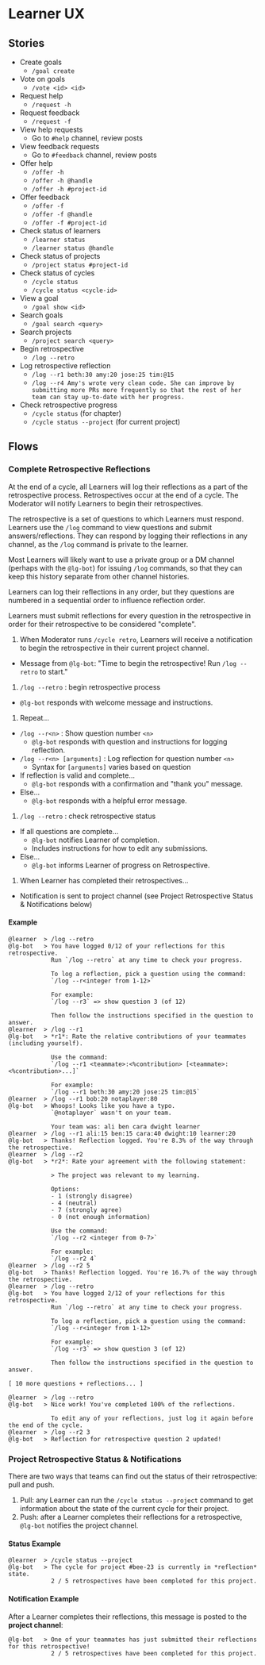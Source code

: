 # Learner UX

## Stories

- Create goals
  - `/goal create`
- Vote on goals
  - `/vote <id> <id>`
- Request help
  - `/request -h`
- Request feedback
  - `/request -f`
- View help requests
  - Go to `#help` channel, review posts
- View feedback requests
  - Go to `#feedback` channel, review posts
- Offer help
  - `/offer -h`
  - `/offer -h @handle`
  - `/offer -h #project-id`
- Offer feedback
  - `/offer -f`
  - `/offer -f @handle`
  - `/offer -f #project-id`
- Check status of learners
  - `/learner status`
  - `/learner status @handle`
- Check status of projects
  - `/project status #project-id`
- Check status of cycles
  - `/cycle status`
  - `/cycle status <cycle-id>`
- View a goal
  - `/goal show <id>`
- Search goals
  - `/goal search <query>`
- Search projects
  - `/project search <query>`
- Begin retrospective
  - `/log --retro`
- Log retrospective reflection
  - `/log --r1 beth:30 amy:20 jose:25 tim:@15`
  - `/log --r4 Amy's wrote very clean code. She can improve by submitting more PRs more frequently so that the rest of her team can stay up-to-date with her progress.`
- Check retrospective progress
  - `/cycle status` (for chapter)
  - `/cycle status --project` (for current project)

## Flows

### Complete Retrospective Reflections

At the end of a cycle, all Learners will log their reflections as a part of the retrospective process. Retrospectives occur at the end of a cycle. The Moderator will notify Learners to begin their retrospectives.

The retrospective is a set of questions to which Learners must respond. Learners use the `/log` command to view questions and submit answers/reflections. They can respond by logging their reflections in any channel, as the `/log` command is private to the learner.

Most Learners will likely want to use a private group or a DM channel (perhaps with the `@lg-bot`) for issuing `/log` commands, so that they can keep this history separate from other channel histories.

Learners can log their reflections in any order, but they questions are numbered in a sequential order to influence reflection order.

Learners must submit reflections for every question in the retrospective in order for their retrospective to be considered "complete".

1. When Moderator runs `/cycle retro`, Learners will receive a notification to begin the retrospective in their current project channel.
  - Message from `@lg-bot`: "Time to begin the retrospective! Run `/log --retro` to start."
1. `/log --retro` : begin retrospective process
  - `@lg-bot` responds with welcome message and instructions.
1. Repeat...
  - `/log --r<n>` : Show question number `<n>`
    - `@lg-bot` responds with question and instructions for logging reflection.
  - `/log --r<n> [arguments]` : Log reflection for question number `<n>`
    - Syntax for `[arguments]` varies based on question
  - If reflection is valid and complete...
    - `@lg-bot` responds with a confirmation and "thank you" message.
  - Else...
    - `@lg-bot` responds with a helpful error message.
1. `/log --retro` : check retrospective status
  - If all questions are complete...
    - `@lg-bot` notifies Learner of completion.
    - Includes instructions for how to edit any submissions.
  - Else...
    - `@lg-bot` informs Learner of progress on Retrospective.
1. When Learner has completed their retrospectives...
  - Notification is sent to project channel (see Project Retrospective Status & Notifications below)

#### Example

```
@learner  > /log --retro
@lg-bot   > You have logged 0/12 of your reflections for this retrospective.
            Run `/log --retro` at any time to check your progress.

            To log a reflection, pick a question using the command:
            `/log --r<integer from 1-12>`

            For example:
            `/log --r3` => show question 3 (of 12)

            Then follow the instructions specified in the question to answer.
@learner  > /log --r1
@lg-bot   > *r1*: Rate the relative contributions of your teammates (including yourself).

            Use the command:
            `/log --r1 <teammate>:<%contribution> [<teammate>:<%contribution>...]`

            For example:
            `/log --r1 beth:30 amy:20 jose:25 tim:@15`
@learner  > /log --r1 bob:20 notaplayer:80
@lg-bot   > Whoops! Looks like you have a typo.
            `@notaplayer` wasn't on your team.

            Your team was: ali ben cara dwight learner
@learner  > /log --r1 ali:15 ben:15 cara:40 dwight:10 learner:20
@lg-bot   > Thanks! Reflection logged. You're 8.3% of the way through the retrospective.
@learner  > /log --r2
@lg-bot   > *r2*: Rate your agreement with the following statement:

            > The project was relevant to my learning.

            Options:
            - 1 (strongly disagree)
            - 4 (neutral)
            - 7 (strongly agree)
            - 0 (not enough information)

            Use the command:
            `/log --r2 <integer from 0-7>`

            For example:
            `/log --r2 4`
@learner  > /log --r2 5
@lg-bot   > Thanks! Reflection logged. You're 16.7% of the way through the retrospective.
@learner  > /log --retro
@lg-bot   > You have logged 2/12 of your reflections for this retrospective.
            Run `/log --retro` at any time to check your progress.

            To log a reflection, pick a question using the command:
            `/log --r<integer from 1-12>`

            For example:
            `/log --r3` => show question 3 (of 12)

            Then follow the instructions specified in the question to answer.

[ 10 more questions + reflections... ]

@learner  > /log --retro
@lg-bot   > Nice work! You've completed 100% of the reflections.

            To edit any of your reflections, just log it again before the end of the cycle.
@learner  > /log --r2 3
@lg-bot   > Reflection for retrospective question 2 updated!
```

### Project Retrospective Status & Notifications

There are two ways that teams can find out the status of their retrospective: pull and push.

1. Pull: any Learner can run the `/cycle status --project` command to get information about the state of the current cycle for their project.
1. Push: after a Learner completes their reflections for a retrospective, `@lg-bot` notifies the project channel.

#### Status Example

```
@learner  > /cycle status --project
@lg-bot   > The cycle for project #bee-23 is currently in *reflection* state.
            2 / 5 retrospectives have been completed for this project.
```

#### Notification Example

After a Learner completes their reflections, this message is posted to the **project channel**:

```
@lg-bot   > One of your teammates has just submitted their reflections for this retrospective!
            2 / 5 retrospectives have been completed for this project.
```

